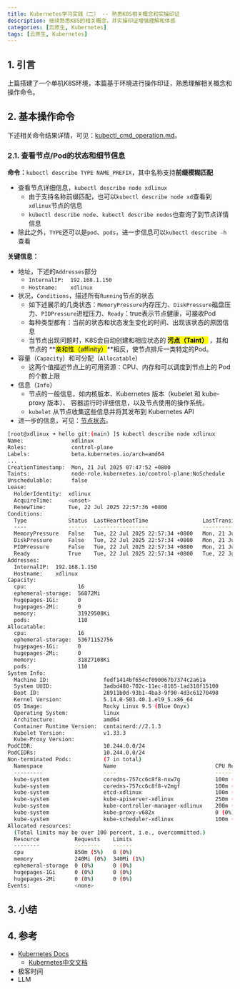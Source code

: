 ```yaml
---
title: Kubernetes学习实践（二） -- 熟悉K8S相关概念和实操印证
description: 继续熟悉K8S的相关概念，并实操印证增强理解和体感
categories: [云原生, Kubernetes]
tags: [云原生, Kubernetes]
---
```



## 1. 引言

上篇搭建了一个单机K8S环境，本篇基于环境进行操作印证，熟悉理解相关概念和操作命令。

## 2. 基本操作命令

下述相关命令结果详情，可见：[kubectl_cmd_operation.md](https://github.com/xiaodongQ/prog-playground/tree/main/kubernetes/hello/kubectl_cmd_operation.md)。

### 2.1. 查看节点/Pod的状态和细节信息

**命令：**`kubectl describe TYPE NAME_PREFIX`，其中名称支持**前缀模糊匹配**
* 查看节点详细信息，`kubectl describe node xdlinux`
    * 由于支持名称前缀匹配，也可以`kubectl describe node xd`查看到`xdlinux`节点的信息
    * `kubectl describe node`、`kubectl describe nodes`也查询了到节点详情信息
* 除此之外，`TYPE`还可以是`pod`、`pods`，进一步信息可以`kubectl describe -h`查看

**关键信息：**
* 地址，下述的`Addresses`部分
    * `InternalIP:  192.168.1.150`
    * `Hostname:    xdlinux`
* 状况，`Conditions`，描述所有`Running`节点的状态
    * 如下述展示的几类状态：`MemoryPressure`内存压力、`DiskPressure`磁盘压力、`PIDPressure`进程压力、`Ready`：true表示节点健康，可接收Pod
    * 每种类型都有：当前的状态和状态发生变化的时间、出现该状态的原因信息
    * 当节点出现问题时，K8S会自动创建和相应状态的 **<mark>污点（Taint）</mark>** ，其和节点的 **<mark>亲和性（affinity）</mark>**相反，使节点排斥一类特定的Pod。
* 容量（`Capacity`）和可分配（`Allocatable`）
    * 这两个值描述节点上的可用资源：CPU、内存和可以调度到节点上的 Pod 的个数上限
* 信息（`Info`）
    * 节点的一般信息，如内核版本、Kubernetes 版本（kubelet 和 kube-proxy 版本）、 容器运行时详细信息，以及节点使用的操作系统。 
    * `kubelet` 从节点收集这些信息并将其发布到 Kubernetes API
* 进一步的信息，可见：[节点状态](https://kubernetes.io/zh-cn/docs/reference/node/node-status/)。

```sh
[root@xdlinux ➜ hello git:(main) ]$ kubectl describe node xdlinux
Name:               xdlinux
Roles:              control-plane
Labels:             beta.kubernetes.io/arch=amd64
...
CreationTimestamp:  Mon, 21 Jul 2025 07:47:52 +0800
Taints:             node-role.kubernetes.io/control-plane:NoSchedule
Unschedulable:      false
Lease:
  HolderIdentity:  xdlinux
  AcquireTime:     <unset>
  RenewTime:       Tue, 22 Jul 2025 22:57:36 +0800
Conditions:
  Type             Status  LastHeartbeatTime                 LastTransitionTime                Reason                       Message
  ----             ------  -----------------                 ------------------                ------                       -------
  MemoryPressure   False   Tue, 22 Jul 2025 22:57:34 +0800   Mon, 21 Jul 2025 07:47:51 +0800   KubeletHasSufficientMemory   kubelet has sufficient memory available
  DiskPressure     False   Tue, 22 Jul 2025 22:57:34 +0800   Mon, 21 Jul 2025 07:47:51 +0800   KubeletHasNoDiskPressure     kubelet has no disk pressure
  PIDPressure      False   Tue, 22 Jul 2025 22:57:34 +0800   Mon, 21 Jul 2025 07:47:51 +0800   KubeletHasSufficientPID      kubelet has sufficient PID available
  Ready            True    Tue, 22 Jul 2025 22:57:34 +0800   Tue, 22 Jul 2025 20:08:06 +0800   KubeletReady                 kubelet is posting ready status
Addresses:
  InternalIP:  192.168.1.150
  Hostname:    xdlinux
Capacity:
  cpu:                16
  ephemeral-storage:  56872Mi
  hugepages-1Gi:      0
  hugepages-2Mi:      0
  memory:             31929508Ki
  pods:               110
Allocatable:
  cpu:                16
  ephemeral-storage:  53671152756
  hugepages-1Gi:      0
  hugepages-2Mi:      0
  memory:             31827108Ki
  pods:               110
System Info:
  Machine ID:                 fedf1414bf654cf090067b7374c2a61a
  System UUID:                3adbd480-702c-11ec-8165-1ad318f15100
  Boot ID:                    28911b0d-93b1-4ba3-9f90-4d3c61270498
  Kernel Version:             5.14.0-503.40.1.el9_5.x86_64
  OS Image:                   Rocky Linux 9.5 (Blue Onyx)
  Operating System:           linux
  Architecture:               amd64
  Container Runtime Version:  containerd://2.1.3
  Kubelet Version:            v1.33.3
  Kube-Proxy Version:         
PodCIDR:                      10.244.0.0/24
PodCIDRs:                     10.244.0.0/24
Non-terminated Pods:          (7 in total)
  Namespace                   Name                               CPU Requests  CPU Limits  Memory Requests  Memory Limits  Age
  ---------                   ----                               ------------  ----------  ---------------  -------------  ---
  kube-system                 coredns-757cc6c8f8-nxw7g           100m (0%)     0 (0%)      70Mi (0%)        170Mi (0%)     39h
  kube-system                 coredns-757cc6c8f8-v2mgf           100m (0%)     0 (0%)      70Mi (0%)        170Mi (0%)     39h
  kube-system                 etcd-xdlinux                       100m (0%)     0 (0%)      100Mi (0%)       0 (0%)         39h
  kube-system                 kube-apiserver-xdlinux             250m (1%)     0 (0%)      0 (0%)           0 (0%)         39h
  kube-system                 kube-controller-manager-xdlinux    200m (1%)     0 (0%)      0 (0%)           0 (0%)         39h
  kube-system                 kube-proxy-v682x                   0 (0%)        0 (0%)      0 (0%)           0 (0%)         39h
  kube-system                 kube-scheduler-xdlinux             100m (0%)     0 (0%)      0 (0%)           0 (0%)         39h
Allocated resources:
  (Total limits may be over 100 percent, i.e., overcommitted.)
  Resource           Requests    Limits
  --------           --------    ------
  cpu                850m (5%)   0 (0%)
  memory             240Mi (0%)  340Mi (1%)
  ephemeral-storage  0 (0%)      0 (0%)
  hugepages-1Gi      0 (0%)      0 (0%)
  hugepages-2Mi      0 (0%)      0 (0%)
Events:              <none>
```

## 3. 小结


## 4. 参考

* [Kubernetes Docs](https://kubernetes.io/docs/concepts/overview/)
    * [Kubernetes中文文档](https://kubernetes.io/zh-cn/docs/concepts/overview/)
* 极客时间
* LLM
